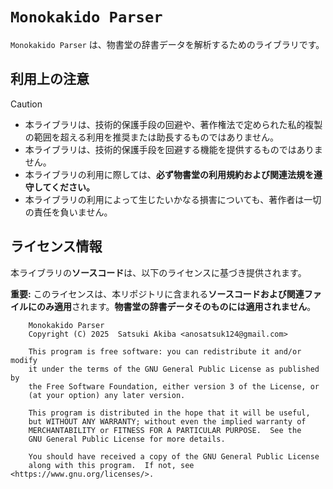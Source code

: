# `Monokakido Parser`

`Monokakido Parser` は、物書堂の辞書データを解析するためのライブラリです。

## 利用上の注意

> [!CAUTION]
>
> - 本ライブラリは、技術的保護手段の回避や、著作権法で定められた私的複製の範囲を超える利用を推奨または助長するものではありません。
> - 本ライブラリは、技術的保護手段を回避する機能を提供するものではありません。
> - 本ライブラリの利用に際しては、**必ず物書堂の利用規約および関連法規を遵守してください。**
> - 本ライブラリの利用によって生じたいかなる損害についても、著作者は一切の責任を負いません。

## ライセンス情報

本ライブラリの**ソースコード**は、以下のライセンスに基づき提供されます。

**重要:** このライセンスは、本リポジトリに含まれる**ソースコードおよび関連ファイルにのみ適用**されます。**物書堂の辞書データそのものには適用されません**。

```
    Monokakido Parser
    Copyright (C) 2025  Satsuki Akiba <anosatsuk124@gmail.com>

    This program is free software: you can redistribute it and/or modify
    it under the terms of the GNU General Public License as published by
    the Free Software Foundation, either version 3 of the License, or
    (at your option) any later version.

    This program is distributed in the hope that it will be useful,
    but WITHOUT ANY WARRANTY; without even the implied warranty of
    MERCHANTABILITY or FITNESS FOR A PARTICULAR PURPOSE.  See the
    GNU General Public License for more details.

    You should have received a copy of the GNU General Public License
    along with this program.  If not, see <https://www.gnu.org/licenses/>.
```
